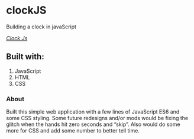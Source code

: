 # clockJS
Building a clock in javaScript
 
*[Clock Js](https://levig68.github.io/clockJS/)* 

## Built with:
1. JavaScript
2. HTML
3. CSS

### About
Built this simple web application with a few lines of JavaScript ES6 and some CSS styling. Some future redesigns and/or mods would be fixing the glitch when the hands hit zero seconds and “skip”. Also would do some more for CSS and add some number to better tell time.